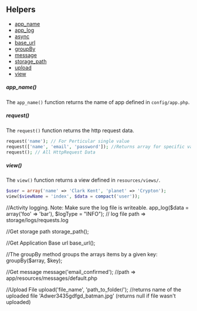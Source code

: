 Helpers
-----------------
* [app_name](#)
* [app_log](#)
* [async](#)
* [base_url](#)
* [groupBy](#)
* [message](#)
* [storage_path](#)
* [upload](#)
* [view](#)

##### app_name()
The ```app_name()``` function returns the name of app defined in ```config/app.php```.

##### request()
The ```request()``` function returns the http request data.

```php
request('name'); // For Perticular single value
request(['name', 'email', 'password']); //Returns array for specific values only
request(); // All HttpRequest Data
```

##### view()
The ```view()``` function returns a view defined in ```resources/views/```.

```php
$user = array('name' => 'Clark Kent', 'planet' => 'Crypton');
view($viewName = 'index', $data = compact('user'));
```

//Activity logging. Note: Make sure the log file is writeable.
app_log($data = array('foo' => 'bar'), $logType = "INFO"); 
// log file path => storage/logs/requests.log

//Get storage path
storage_path();

//Get Application Base url
base_url();

//The groupBy method groups the arrays items by a given key:
groupBy($array, $key);

//Get message
message('email_confirmed'); //path => app/resources/messages/default.php

//Upload File
upload('file_name', 'path_to_folder/'); 
//returns name of the uploaded file 'Adwer3435gdfgd_batman.jpg' (returns null if file wasn't uploaded)
```
